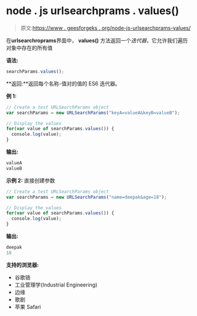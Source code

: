 # node . js urlsearchprams . values()

> 原文:[https://www . geesforgeks . org/node-js-urlsearchprams-values/](https://www.geeksforgeeks.org/node-js-urlsearchparams-values/)

在**urlsearchroprams**界面中， **values()** 方法返回一个*迭代器*，它允许我们遍历对象中存在的所有值

**语法:**

```js
searchParams.values();
```

**返回:**返回每个名称-值对的值的 ES6 迭代器。

**例 1:**

```js
// Create a test URLSearchParams object
var searchParams = new URLSearchParams("keyA=valueA&keyB=valueB");

// Display the values
for(var value of searchParams.values()) {
  console.log(value);
}
```

**输出:**

```js
valueA
valueB
```

**示例 2:** 直接创建参数

```js
// Create a test URLSearchParams object
var searchParams = new URLSearchParams("name=deepak&age=18");

// Display the values
for(var value of searchParams.values()) {
  console.log(value);
}
```

**输出:**

```js
deepak
18
```

**支持的浏览器:**

*   谷歌铬
*   工业管理学(Industrial Engineering)
*   边缘
*   歌剧
*   苹果 Safari